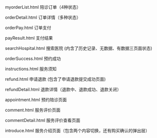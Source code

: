 myorderList.html 陪诊订单（4种状态）

orderDetail.html 订单详情（多种状态）

orderPay.html 订单支付

payResult.html  支付结果

searchHospital.html  搜索医院 (内含了历史记录、无数据、有数据三页面状态)

orderSuccess.html 预约成功

instructions.html  服务须知

refund.html  申请退款 (包含了申请退款提交成功页面)

refundDetail.html 退款详情（退款中、退款成功、退款关闭）

appointment.html 预约陪诊页面

comment.html 服务评价页面

commentDetail.html 服务评价查看页面

introduce.html 服务介绍页面（包含两个内容切换，还有购买确认的弹出层）

